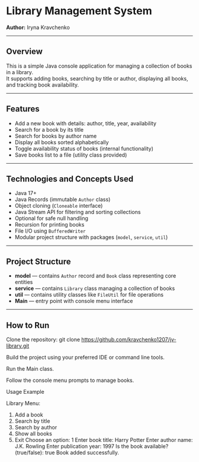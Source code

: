 # Library Management System

**Author:** Iryna Kravchenko

---

## Overview

This is a simple Java console application for managing a collection of books in a library.  
It supports adding books, searching by title or author, displaying all books, and tracking book availability.

---

## Features

- Add a new book with details: author, title, year, availability  
- Search for a book by its title  
- Search for books by author name  
- Display all books sorted alphabetically  
- Toggle availability status of books (internal functionality)  
- Save books list to a file (utility class provided)  

---

## Technologies and Concepts Used

- Java 17+  
- Java Records (immutable `Author` class)  
- Object cloning (`Cloneable` interface)  
- Java Stream API for filtering and sorting collections  
- Optional for safe null handling  
- Recursion for printing books  
- File I/O using `BufferedWriter`  
- Modular project structure with packages (`model`, `service`, `util`)  

---

## Project Structure

- **model** — contains `Author` record and `Book` class representing core entities  
- **service** — contains `Library` class managing a collection of books  
- **util** — contains utility classes like `FileUtil` for file operations  
- **Main** — entry point with console menu interface  

---

## How to Run
Clone the repository:
git clone https://github.com/kravchenko1207/jv-library.git
   
Build the project using your preferred IDE or command line tools.

Run the Main class.

Follow the console menu prompts to manage books.

Usage Example

Library Menu:
1. Add a book
2. Search by title
3. Search by author
4. Show all books
5. Exit
Choose an option: 1
Enter book title: Harry Potter
Enter author name: J.K. Rowling
Enter publication year: 1997
Is the book available? (true/false): true
Book added successfully.
